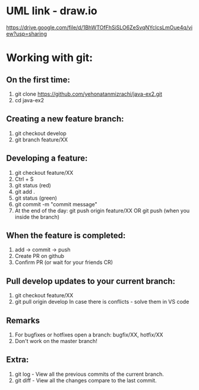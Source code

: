 # UML link - draw.io

https://drive.google.com/file/d/1BhWTOfFhSiSLO6ZeSvqNYclcsLmOue4q/view?usp=sharing

# Working with git:

## On the first time:
1) git clone https://github.com/yehonatanmizrachi/java-ex2.git
2) cd java-ex2

## Creating a new feature branch:
1) git checkout develop
2) git branch feature/XX

## Developing a feature:
1) git checkout feature/XX
2) Ctrl + S
3) git status (red)
4) git add .
5) git status (green)
6) git commit -m "commit message"
7) At the end of the day: git push origin feature/XX OR git push (when you inside the branch)

## When the feature is completed:
1) add -> commit -> push
2) Create PR on github
3) Confirm PR (or wait for your friends CR)

## Pull develop updates to your current branch:
1) git checkout feature/XX
2) git pull origin develop
In case there is conflicts - solve them in VS code

## Remarks
1) For bugfixes or hotfixes open a branch: bugfix/XX, hotfix/XX
2) Don't work on the master branch!

## Extra:
1) git log - View all the previous commits of the current branch.
2) git diff - View all the changes compare to the last commit.
